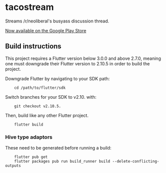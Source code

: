 # tacostream

Streams /r/neoliberal's busyass discussion thread.

[Now available on the Google Play Store](https://play.google.com/store/apps/details?id=ca.inhumantsar.tacostream)

## Build instructions
This project requires a Flutter version below 3.0.0 and above 2.7.0, meaning one must downgrade their Flutter version to 2.10.5 in order to build the project.

Downgrade Flutter by navigating to your SDK path:

        cd /path/to/flutter/sdk
Switch branches for your SDK to v2.10. with:

        git checkout v2.10.5.

Then, build like any other Flutter project.

        flutter build
### Hive type adaptors

These need to be generated before running a build:

        flutter pub get
        flutter packages pub run build_runner build --delete-conflicting-outputs
